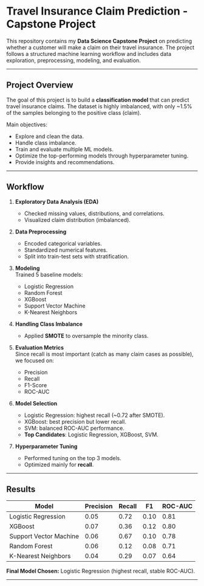 # Travel Insurance Claim Prediction - Capstone Project

This repository contains my **Data Science Capstone Project** on predicting whether a customer will make a claim on their travel insurance. The project follows a structured machine learning workflow and includes data exploration, preprocessing, modeling, and evaluation.

---

## Project Overview
The goal of this project is to build a **classification model** that can predict travel insurance claims. The dataset is highly imbalanced, with only ~1.5% of the samples belonging to the positive class (claim).  

Main objectives:
- Explore and clean the data.
- Handle class imbalance.
- Train and evaluate multiple ML models.
- Optimize the top-performing models through hyperparameter tuning.
- Provide insights and recommendations.

---

## Workflow

1. **Exploratory Data Analysis (EDA)**  
   - Checked missing values, distributions, and correlations.  
   - Visualized claim distribution (imbalanced).  

2. **Data Preprocessing**  
   - Encoded categorical variables.  
   - Standardized numerical features.  
   - Split into train-test sets with stratification.  

3. **Modeling**  
   Trained 5 baseline models:  
   - Logistic Regression  
   - Random Forest  
   - XGBoost  
   - Support Vector Machine  
   - K-Nearest Neighbors  

4. **Handling Class Imbalance**  
   - Applied **SMOTE** to oversample the minority class.  

5. **Evaluation Metrics**  
   Since recall is most important (catch as many claim cases as possible), we focused on:  
   - Precision  
   - Recall  
   - F1-Score  
   - ROC-AUC  

6. **Model Selection**  
   - Logistic Regression: highest recall (~0.72 after SMOTE).  
   - XGBoost: best precision but lower recall.  
   - SVM: balanced ROC-AUC performance.  
   - **Top Candidates**: Logistic Regression, XGBoost, SVM.  

7. **Hyperparameter Tuning**  
   - Performed tuning on the top 3 models.  
   - Optimized mainly for **recall**.  

---

## Results

| Model                 | Precision | Recall | F1   | ROC-AUC |
|------------------------|-----------|--------|------|---------|
| Logistic Regression    | 0.05      | 0.72   | 0.10 | 0.81    |
| XGBoost                | 0.07      | 0.36   | 0.12 | 0.80    |
| Support Vector Machine | 0.06      | 0.67   | 0.10 | 0.78    |
| Random Forest          | 0.06      | 0.12   | 0.08 | 0.71    |
| K-Nearest Neighbors    | 0.04      | 0.29   | 0.07 | 0.64    |

**Final Model Chosen:** Logistic Regression (highest recall, stable ROC-AUC).  

---
